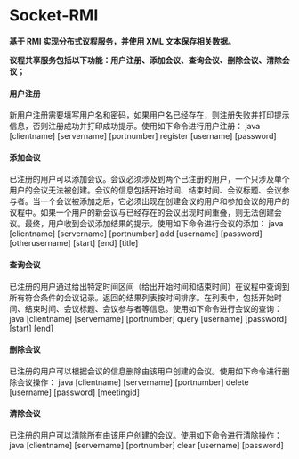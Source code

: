 # Socket-RMI

**基于 RMI 实现分布式议程服务，并使用 XML 文本保存相关数据。**

**议程共享服务包括以下功能：用户注册、添加会议、查询会议、删除会议、清除会议；**

#### 用户注册
新用户注册需要填写用户名和密码，如果用户名已经存在，则注册失败并打印提示信息，否则注册成功并打印成功提示。使用如下命令进行用户注册：
java [clientname] [servername] [portnumber] register [username] [password]
#### 添加会议
已注册的用户可以添加会议。会议必须涉及到两个已注册的用户，一个只涉及单个用户的会议无法被创建。会议的信息包括开始时间、结束时间、会议标题、会议参与者。当一个会议被添加之后，它必须出现在创建会议的用户和参加会议的用户的议程中。如果一个用户的新会议与已经存在的会议出现时间重叠，则无法创建会议。最终，用户收到会议添加结果的提示。使用如下命令进行会议的添加：
java [clientname] [servername] [portnumber] add [username] [password] [otherusername] [start] [end] [title]
#### 查询会议
已注册的用户通过给出特定时间区间（给出开始时间和结束时间）在议程中查询到所有符合条件的会议记录。返回的结果列表按时间排序。在列表中，包括开始时间、结束时间、会议标题、会议参与者等信息。使用如下命令进行会议的查询：
java [clientname] [servername] [portnumber] query [username] [password] [start] [end]
#### 删除会议
已注册的用户可以根据会议的信息删除由该用户创建的会议。使用如下命令进行删除会议操作：
java [clientname] [servername] [portnumber] delete [username] [password] [meetingid]
#### 清除会议
已注册的用户可以清除所有由该用户创建的会议。使用如下命令进行清除操作：
java [clientname] [servername] [portnumber] clear [username] [password]
